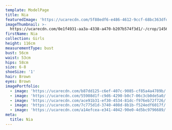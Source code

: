 ```yaml
---
template: ModelPage
title: Nia
featuredImage: 'https://ucarecdn.com/5f88edf6-e486-4612-9ccf-68bc363dfdfc/'
imageThumbnail: >-
  https://ucarecdn.com/0e1f4931-aa3a-4338-a470-b207b574f3d1/-/crop/1456x1408/488,0/-/preview/
firstName: Nia
collection: Girls
height: 116cm
measurementType: bust
bust: 56cm
waist: 53cm
hips: 58cm
size: 6-8
shoeSize: '1'
hair: Brown
eyes: Brown
imagePortfolio:
  - image: 'https://ucarecdn.com/b87dd125-c6ef-407c-9085-cf85a4a4789b/'
  - image: 'https://ucarecdn.com/55908d1f-c9d6-4290-b0c7-06c3cb0de5a0/'
  - image: 'https://ucarecdn.com/ace91b31-ef30-4534-81dc-f976eb72f726/'
  - image: 'https://ucarecdn.com/7c775d1d-3740-408d-8b1b-f524edf6017f/'
  - image: 'https://ucarecdn.com/a14efcea-e341-4042-90e0-4d5bc9796689/'
meta:
  title: Nia
---
```



